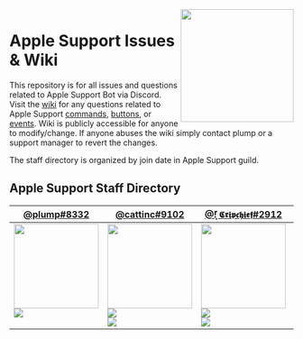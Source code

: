 <img align='right' src='https://i.imgur.com/ZwcvZb2.png' width='200'>

# Apple Support Issues & Wiki

This repository is for all issues and questions related to Apple Support Bot via Discord. Visit the [wiki](https://github.com/plumpx/AppleSupport/wiki) for any questions related to Apple Support [commands](https://github.com/plumpx/AppleSupport/wiki/Commands), [buttons](https://github.com/plumpx/AppleSupport/wiki/Buttons), or [events](https://github.com/plumpx/AppleSupport/wiki/Events). Wiki is publicly accessible for anyone to modify/change. If anyone abuses the wiki simply contact plump or a support manager to revert the changes.

The staff directory is organized by join date in Apple Support guild.

## Apple Support Staff Directory

<table id="staffDirectory"><thead><tr><th><a href="https://discord.com/users/780514956424642580">@plump#8332</a></th><th><a href="https://discord.com/users/961330851998748672">@cattinc#9102</a></th><th><a href="https://discord.com/users/994774610438520852">@!͓̽ 𝕮𝖗𝖎𝖕𝖈𝖍𝖎𝖊𝖋#2912</a></th><th><a href="https://discord.com/users/1004435879948992622">@WarzoneGuy#1120</a></th><tr></thead><tbody><tr><td align="left" valign="top"><img src="https://cdn.discordapp.com/avatars/780514956424642580/594b28bab735cde17ec5416b0f7f698b.webp" width=150 height=150><br><img src="https://plumps.net:1337/role/?name=Support Manager&color=%23e91e63"></td><td align="left" valign="top"><img src="https://cdn.discordapp.com/avatars/961330851998748672/1e9242117f6b2aa43ffb63c9b0159ed2.webp" width=150 height=150><br><img src="https://plumps.net:1337/role/?name=Support&color=%239b59b6"><br><img src="https://plumps.net:1337/role/?name=Sr Support&color=%232ecc71"></td><td align="left" valign="top"><img src="https://cdn.discordapp.com/avatars/994774610438520852/3fcbe2e5794c20313c0b53cfefc76f1a.webp" width=150 height=150><br><img src="https://plumps.net:1337/role/?name=Support&color=%239b59b6"><br><img src="https://plumps.net:1337/role/?name=Sr Support&color=%232ecc71"></td><td align="left" valign="top"><img src="https://cdn.discordapp.com/avatars/1004435879948992622/690f5684c83fbeb2c689980fe190ffa9.webp" width=150 height=150><br><img src="https://plumps.net:1337/role/?name=Administrator&color=%23ff1414"></td><tr></tbody></table>
